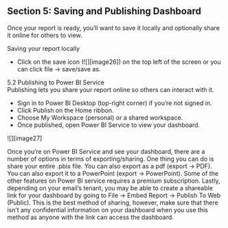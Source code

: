 ## **Section 5: Saving and Publishing Dashboard**

Once your report is ready, you’ll want to save it locally and optionally share it online for others to view.

Saving your report locally

* Click on the save icon (![][image26]) on the top left of the screen or you can click file → save/save as. 

5.2 Publishing to Power BI Service  
Publishing lets you share your report online so others can interact with it.

* Sign in to Power BI Desktop (top-right corner) if you’re not signed in.  
* Click Publish on the Home ribbon.  
* Choose My Workspace (personal) or a shared workspace.  
* Once published, open Power BI Service to view your dashboard.

![][image27]

Once you’re on Power BI Service and see your dashboard, there are a number of options in terms of exporting/sharing. One thing you can do is share your entire .pbix file. You can also export as a pdf (export → PDF). You can also export it to a PowerPoint (export → PowerPoint). Some of the other features on Power BI service requires a premium subscription. Lastly, depending on your email’s tenant, you may be able to create a shareable link for your dashboard by going to File → Embed Report → Publish To Web (Public). This is the best method of sharing, however, make sure that there isn’t any confidential information on your dashboard when you use this method as anyone with the link can access the dashboard. 